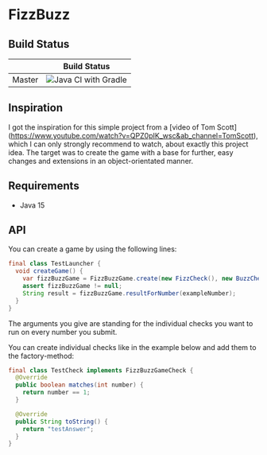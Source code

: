 # FizzBuzz

## Build Status

|             | Build Status                                                                                                            |
|-------------|-------------------------------------------------------------------------------------------------------------------------|
| Master      | ![Java CI with Gradle](https://github.com/MaximilianHammrich/FizzBuzz/workflows/Java%20CI%20with%20Gradle/badge.svg) |

## Inspiration

I got the inspiration for this simple project from a [video of Tom Scott]
(https://www.youtube.com/watch?v=QPZ0pIK_wsc&ab_channel=TomScott), which I can
only strongly recommend to watch, about exactly this project idea. The target
was to create the game with a base for further, easy changes and extensions in
an object-orientated manner.

## Requirements

- Java 15

## API

You can create a game by using the following lines:

```Java
final class TestLauncher {
  void createGame() {
    var fizzBuzzGame = FizzBuzzGame.create(new FizzCheck(), new BuzzCheck());
    assert fizzBuzzGame != null;
    String result = fizzBuzzGame.resultForNumber(exampleNumber);
  }
}
```

The arguments you give are standing for the individual checks you want to run on
every number you submit.

You can create individual checks like in the example below and add them to the
factory-method:

```Java
final class TestCheck implements FizzBuzzGameCheck {
  @Override
  public boolean matches(int number) {
    return number == 1;
  }

  @Override
  public String toString() {
    return "testAnswer";
  }
}
```